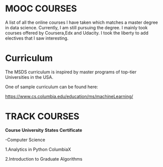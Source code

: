 # MOOC COURSES

A list of all the online courses I have taken which matches a master degree in data science. 
Currently, I am still pursuing the degree. I mainly took courses offered by Coursera,Edx and Udacity. I took the liberty to add electives that I saw interesting. 

# Curriculum

The MSDS curriculum is inspired by master programs of top-tier Universities in the USA.  

One of sample curriculum can be found here:

https://www.cs.columbia.edu/education/ms/machineLearning/




# TRACK COURSES

  **Course**                                    **University**                                    **States**                                  **Certificate** 

-Computer Science

1.Analytics in Python                             ColumbiaX 

2.Introduction to Graduate Algorithms             





